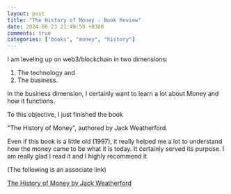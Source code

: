 ```yaml
---
layout: post
title: "The History of Money - Book Review"
date: 2024-06-23 21:49:59 +0300
comments: true
categories: ["books", "money", "history"]
---
```


I am leveling up on web3/blockchain in two dimensions:

1. The technology and
2. The business.

In the business dimension, I certainly want to learn a lot about Money and how it functions.

To this objective, I just finished the book

"The History of Money", authored by Jack Weatherford.

Even if this book is a little old (1997), it really helped me a lot to understand how the money came to be what it is today. It certainly served its purpose. I am really glad I read it and I highly recommend it

(The following is an associate link)

[The History of Money by Jack Weatherford](https://amzn.to/3VA21F6)

